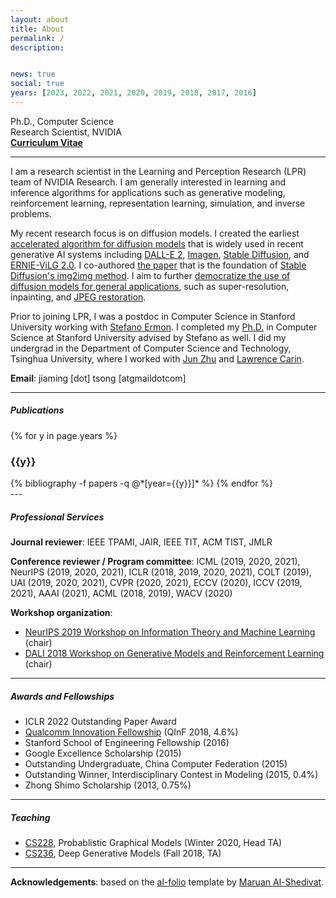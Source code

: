 ```yaml
---
layout: about
title: About
permalink: /
description:


news: true
social: true
years: [2023, 2022, 2021, 2020, 2019, 2018, 2017, 2016]
---
```


Ph.D., Computer Science <br/>
Research Scientist, NVIDIA <br/>
<a href="assets/pdf/jiaming_cv.pdf" target="_blank"><b>Curriculum Vitae</b></a>

---- 

I am a research scientist in the Learning and Perception Research (LPR) team of NVIDIA Research. I am generally interested in learning and inference algorithms for applications such as generative modeling, reinforcement learning, representation learning, simulation, and inverse problems. 

My recent research focus is on diffusion models. I created the earliest [accelerated algorithm for diffusion models](https://arxiv.org/abs/2010.02502) that is widely used in recent generative AI systems including [DALL-E 2](https://cdn.openai.com/papers/dall-e-2.pdf), [Imagen](https://imagen.research.google/paper.pdf), [Stable Diffusion](https://en.wikipedia.org/wiki/Stable_Diffusion), and [ERNIE-ViLG 2.0](https://arxiv.org/abs/2210.15257). I co-authored [the paper](https://arxiv.org/abs/2108.01073) that is the foundation of [Stable Diffusion's img2img method](https://github.com/CompVis/stable-diffusion/blob/main/README.md#image-modification-with-stable-diffusion). I aim to further [democratize the use of diffusion models for general applications](https://arxiv.org/abs/2201.11793), such as super-resolution, inpainting, and [JPEG restoration](https://arxiv.org/abs/2209.11888). 


Prior to joining LPR, I was a postdoc in Computer Science in Stanford University working with [Stefano Ermon](http://cs.stanford.edu/~ermon). I completed my [Ph.D.](assets/pdf/jiaming_thesis.pdf) in Computer Science at Stanford University advised by Stefano as well.
I did my undergrad in the Department of Computer Science and Technology, Tsinghua University, where I worked with [Jun Zhu](http://ml.cs.tsinghua.edu.cn/~jun/index.shtml) and [Lawrence Carin](http://people.ee.duke.edu/~lcarin).

**Email**: jiaming [dot] tsong [atgmaildotcom]




----

##### Publications

<div class="publications-front">

{% for y in page.years %}
  <h3 class="year">{{y}}</h3>
  {% bibliography -f papers -q @*[year={{y}}]* %}
{% endfor %}

</div>
---

##### Professional Services

**Journal reviewer**: IEEE TPAMI, JAIR, IEEE TIT, ACM TIST, JMLR

**Conference reviewer / Program committee**: ICML (2019, 2020, 2021), NeurIPS (2019, 2020, 2021), ICLR (2018, 2019, 2020, 2021), COLT (2019), UAI (2019, 2020, 2021), CVPR (2020, 2021), ECCV (2020), ICCV (2019, 2021), AAAI (2021), ACML (2018, 2019), WACV (2020)

**Workshop organization**:
- [NeurIPS 2019 Workshop on Information Theory and Machine Learning](https://sites.google.com/view/itml19/home) (chair)
- [DALI 2018 Workshop on Generative Models and Reinforcement Learning](http://dalimeeting.org/dali2018//program) (chair)

----

##### Awards and Fellowships

- ICLR 2022 Outstanding Paper Award
- [Qualcomm Innovation Fellowship](https://www.qualcomm.com/invention/research/university-relations/innovation-fellowship/winners) (QInF 2018, 4.6%)
- Stanford School of Engineering Fellowship (2016)
- Google Excellence Scholarship (2015)
- Outstanding Undergraduate, China Computer Federation (2015)
- Outstanding Winner, Interdisciplinary Contest in Modeling (2015, 0.4%)
- Zhong Shimo Scholarship (2013, 0.75%)

----


##### Teaching

- [CS228](cs228.stanford.edu), Probablistic Graphical Models (Winter 2020, Head TA)
- [CS236](cs236.stanford.edu), Deep Generative Models (Fall 2018, TA)

----

**Acknowledgements**: based on the [al-folio](https://github.com/alshedivat/al-folio) template by [Maruan Al-Shedivat](https://www.cs.cmu.edu/~mshediva/).